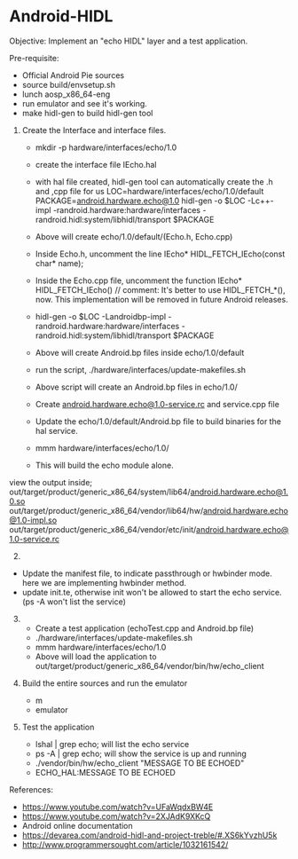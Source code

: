 # Android-HIDL

Objective:
          Implement an "echo HIDL" layer and a test application.


Pre-requisite:

* Official Android Pie sources
* source build/envsetup.sh
* lunch aosp_x86_64-eng
* run emulator and see it's working.
* make hidl-gen to build hidl-gen tool


1) Create the Interface and interface files.

   * mkdir -p hardware/interfaces/echo/1.0
   * create the interface file IEcho.hal
   * with hal file created, hidl-gen tool can automatically create the .h and ,cpp file for us
     	  LOC=hardware/interfaces/echo/1.0/default
	  PACKAGE=android.hardware.echo@1.0
   	  hidl-gen -o $LOC -Lc++-impl -randroid.hardware:hardware/interfaces -randroid.hidl:system/libhidl/transport $PACKAGE
   * Above will create echo/1.0/default/(Echo.h, Echo.cpp)
   * Inside Echo.h, uncomment the line IEcho* HIDL_FETCH_IEcho(const char* name);
   * Inside the Echo.cpp file, uncomment the function IEcho* HIDL_FETCH_IEcho()
// comment:
     It's better to use HIDL_FETCH_*(), now. This implementation will be removed in future Android releases.

   * hidl-gen -o $LOC -Landroidbp-impl -randroid.hardware:hardware/interfaces -randroid.hidl:system/libhidl/transport $PACKAGE
   * Above will create Android.bp files inside echo/1.0/default
   * run the script, ./hardware/interfaces/update-makefiles.sh
   * Above script will create an Android.bp files in echo/1.0/
   * Create android.hardware.echo@1.0-service.rc and service.cpp file
   * Update the echo/1.0/default/Android.bp file to build binaries for the hal service.
   * mmm hardware/interfaces/echo/1.0/
   * This will build the echo module alone.

view the output inside;
out/target/product/generic_x86_64/system/lib64/android.hardware.echo@1.0.so
out/target/product/generic_x86_64/vendor/lib64/hw/android.hardware.echo@1.0-impl.so
out/target/product/generic_x86_64/vendor/etc/init/android.hardware.echo@1.0-service.rc


2)

   * Update the manifest file, to indicate passthrough or hwbinder mode. here we are implementing hwbinder method.
   * update init.te, otherwise init won't be allowed to start the echo service.
	  (ps -A won't list the service)

3)
    * Create a test application (echoTest.cpp and Android.bp file)
    * ./hardware/interfaces/update-makefiles.sh
    * mmm hardware/interfaces/echo/1.0
    * Above will load the application to out/target/product/generic_x86_64/vendor/bin/hw/echo_client

4) Build the entire sources and run the emulator

   * m
   * emulator

5) Test the application

   * lshal | grep echo; will list the echo service
   * ps -A | grep echo; will show the service is up and running
   * ./vendor/bin/hw/echo_client "MESSAGE TO BE ECHOED"
   * ECHO_HAL:MESSAGE TO BE ECHOED
     
References:

* https://www.youtube.com/watch?v=UFaWqdxBW4E
* https://www.youtube.com/watch?v=2XJAdK9XKcQ
* Android online documentation
* https://devarea.com/android-hidl-and-project-treble/#.XS6kYvzhU5k
* http://www.programmersought.com/article/1032161542/
